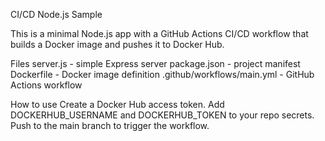 CI/CD Node.js Sample

This is a minimal Node.js app with a GitHub Actions CI/CD workflow that builds a Docker image and pushes it to Docker Hub.

Files
server.js - simple Express server
package.json - project manifest
Dockerfile - Docker image definition
.github/workflows/main.yml - GitHub Actions workflow


How to use
Create a Docker Hub access token.
Add DOCKERHUB_USERNAME and DOCKERHUB_TOKEN to your repo secrets.
Push to the main branch to trigger the workflow.
